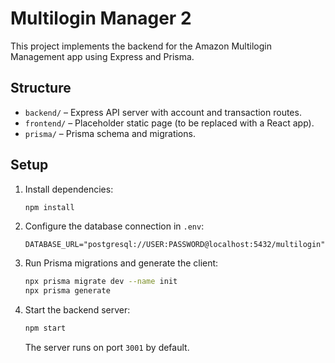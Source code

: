 # Multilogin Manager 2

This project implements the backend for the Amazon Multilogin Management app using Express and Prisma.

## Structure

- `backend/` – Express API server with account and transaction routes.
- `frontend/` – Placeholder static page (to be replaced with a React app).
- `prisma/` – Prisma schema and migrations.

## Setup

1. Install dependencies:
   ```bash
   npm install
   ```
2. Configure the database connection in `.env`:
   ```
   DATABASE_URL="postgresql://USER:PASSWORD@localhost:5432/multilogin"
   ```
3. Run Prisma migrations and generate the client:
   ```bash
   npx prisma migrate dev --name init
   npx prisma generate
   ```
4. Start the backend server:
   ```bash
   npm start
   ```
   The server runs on port `3001` by default.
